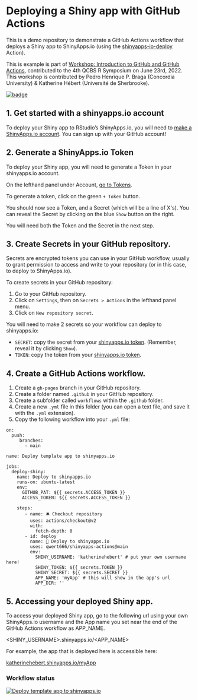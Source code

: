 # Deploying a Shiny app with GitHub Actions

This is a demo repository to demonstrate a GitHub Actions workflow that deploys a Shiny app to ShinyApps.io (using the [shinyapps-io-deploy](https://github.com/marketplace/actions/shinyapps-io-deploy) Action).

This is example is part of [Workshop: Introduction to GitHub and GitHub Actions](https://github.com/pedrohbraga/IntroGitHubActions-Workshop), contributed to the 4th QCBS R Symposium on June 23rd, 2022. This workshop is contributed by Pedro Henrique P. Braga (Concordia University) & Katherine Hébert (Université de Sherbrooke).

[![badge](https://img.shields.io/static/v1?style=for-the-badge&label=Shiny-App&message=Open&color=8FBCBB)](https://katherinehebert.shinyapps.io/myApp/)


## 1. Get started with a shinyapps.io account

To deploy your Shiny app to RStudio’s ShinyApps.io, you will need to [make a ShinyApps.io account](https://www.shinyapps.io/admin/#/signup). You can sign up with your GitHub account!

## 2. Generate a ShinyApps.io Token

To deploy your Shiny app, you will need to generate a Token in your shinyapps.io account.

On the lefthand panel under Account, [go to Tokens](www.shinyapps.io/admin/#/tokens).

To generate a token, click on the green `+ Token` button. 

You should now see a Token, and a Secret (which will be a line of X's). You can reveal the Secret by clicking on the blue `Show` button on the right.

You will need both the Token and the Secret in the next step.

## 3. Create Secrets in your GitHub repository.

Secrets are encrypted tokens you can use in your GitHub workflow, usually to grant permission to access and write to your repository (or in this case, to deploy to ShinyApps.io).

To create secrets in your GitHub repository:
1. Go to your GitHub repository. 
2. Click on `Settings`, then on `Secrets > Actions` in the lefthand panel menu.
3. Click on `New repository secret`.

You will need to make 2 secrets so your workflow can deploy to shinyapps.io:
- `SECRET`: copy the secret from your [shinyapps.io token](www.shinyapps.io/admin/#/tokens). (Remember, reveal it by clicking `Show`).
- `TOKEN`: copy the token from your [shinyapps.io token](www.shinyapps.io/admin/#/tokens).

## 4. Create a GitHub Actions workflow.

1. Create a `gh-pages` branch in your GitHub repository.
2. Create a folder named `.github` in your GitHub repository. 
3. Create a subfolder called `workflows` within the `.github` folder.
4. Create a new `.yml` file in this folder (you can open a text file, and save it with the `.yml` extension).
5. Copy the following workflow into your `.yml` file:

```
on:
  push:
     branches:
       - main

name: Deploy template app to shinyapps.io

jobs:
  deploy-shiny:
    name: Deploy to shinyapps.io
    runs-on: ubuntu-latest
    env:
      GITHUB_PAT: ${{ secrets.ACCESS_TOKEN }}
      ACCESS_TOKEN: ${{ secrets.ACCESS_TOKEN }}
        
    steps:
       - name: 🛎️ Checkout repository
         uses: actions/checkout@v2
         with:
           fetch-depth: 0
       - id: deploy
         name: 💎 Deploy to shinyapps.io
         uses: qwert666/shinyapps-actions@main
         env:
           SHINY_USERNAME: 'katherinehebert' # put your own username here!
           SHINY_TOKEN: ${{ secrets.TOKEN }}
           SHINY_SECRET: ${{ secrets.SECRET }}
           APP_NAME: 'myApp' # this will show in the app's url
           APP_DIR: ''
```

## 5. Accessing your deployed Shiny app.

To access your deployed Shiny app, go to the following url using your own ShinyApps.io username and the App name you set near the end of the GitHub Actions workflow as APP_NAME.

<SHINY_USERNAME>.shinyapps.io/<APP_NAME>

For example, the app that is deployed here is accessible here:

[katherinehebert.shinyapps.io/myApp](https://katherinehebert.shinyapps.io/myApp/)

### Workflow status

[![Deploy template app to shinyapps.io](https://github.com/katherinehebert/demo-deployshiny/actions/workflows/deploy-shiny.yml/badge.svg)](https://github.com/katherinehebert/demo-deployshiny/actions/workflows/deploy-shiny.yml)
